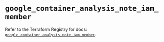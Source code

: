 # `google_container_analysis_note_iam_member`

Refer to the Terraform Registry for docs: [`google_container_analysis_note_iam_member`](https://registry.terraform.io/providers/hashicorp/google-beta/5.35.0/docs/resources/google_container_analysis_note_iam_member).
